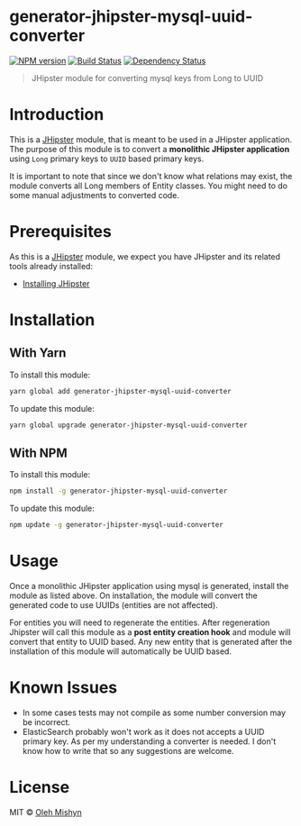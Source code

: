 # generator-jhipster-mysql-uuid-converter
[![NPM version][npm-image]][npm-url] [![Build Status][travis-image]][travis-url] [![Dependency Status][daviddm-image]][daviddm-url]
> JHipster module for converting mysql keys from Long to UUID

# Introduction

This is a [JHipster](http://jhipster.github.io/) module, that is meant
to be used in a JHipster application. The purpose of this module is to
convert a **monolithic JHipster application** using `Long` primary keys
to `UUID` based primary keys.

It is important to note that since we don't know what relations may exist,
the module converts all Long members of Entity classes. You might need to
do some manual adjustments to converted code. 

# Prerequisites

As this is a [JHipster](http://jhipster.github.io/) module, we expect you have JHipster and its related tools already installed:

- [Installing JHipster](https://jhipster.github.io/installation.html)

# Installation

## With Yarn

To install this module:

```bash
yarn global add generator-jhipster-mysql-uuid-converter
```

To update this module:

```bash
yarn global upgrade generator-jhipster-mysql-uuid-converter
```

## With NPM

To install this module:

```bash
npm install -g generator-jhipster-mysql-uuid-converter
```

To update this module:

```bash
npm update -g generator-jhipster-mysql-uuid-converter
```

# Usage

Once a monolithic JHipster application using mysql is generated,
install the module as listed above. On installation, the module will
convert the generated code to use UUIDs (entities are not affected).

For entities you will need to regenerate the entities. After regeneration
Jhipster will call this module as a **post entity creation hook** and module
will convert that entity to UUID based. Any new entity that is generated
after the installation of this module will automatically be UUID based.


# Known Issues

- In some cases tests may not compile as some number conversion may be
incorrect.
- ElasticSearch probably won't work as it does not accepts a UUID primary
key. As per my understanding a converter is needed. I don't know how to
write that so any suggestions are welcome.


# License

MIT © [Oleh Mishyn](https://github.com/omishyn)


[npm-image]: https://img.shields.io/npm/v/generator-jhipster-mysql-uuid-converter.svg
[npm-url]: https://npmjs.org/package/generator-jhipster-mysql-uuid-converter
[travis-image]: https://travis-ci.org/omishyn/generator-jhipster-mysql-uuid-converter.svg?branch=master
[travis-url]: https://travis-ci.org/omishyn/generator-jhipster-mysql-uuid-converter
[daviddm-image]: https://david-dm.org/omishyn/generator-jhipster-mysql-uuid-converter.svg?theme=shields.io
[daviddm-url]: https://david-dm.org/omishyn/generator-jhipster-mysql-uuid-converter
